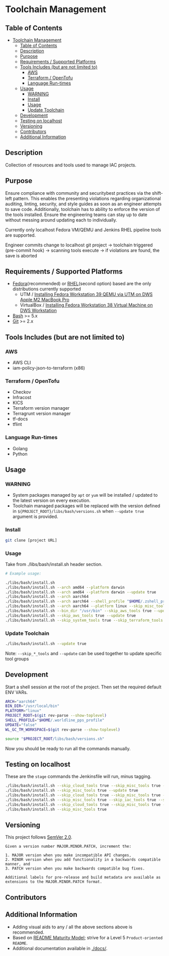 # Toolchain Management

## Table of Contents

- [Toolchain Management](#toolchain-management)
  - [Table of Contents](#table-of-contents)
  - [Description](#description)
  - [Purpose](#purpose)
  - [Requirements / Supported Platforms](#requirements--supported-platforms)
  - [Tools Includes (but are not limited to)](#tools-includes-but-are-not-limited-to)
    - [AWS](#aws)
    - [Terraform / OpenTofu](#terraform--opentofu)
    - [Language Run-times](#language-run-times)
  - [Usage](#usage)
    - [WARNING](#warning)
    - [Install](#install)
    - [Usage](#usage-1)
    - [Update Toolchain](#update-toolchain)
  - [Development](#development)
  - [Testing on localhost](#testing-on-localhost)
  - [Versioning](#versioning)
  - [Contributors](#contributors)
  - [Additional Information](#additional-information)

## Description

Collection of resources and tools used to manage IAC projects.

## Purpose

Ensure compliance with community and securitybest practices via the shift-left pattern. This enables the presenting violations regarding organizational auditing, linting, security, and style guides as soon as an engineer attempts to save code. Additionally, toolchain has to ability to enforce the version of the tools installed. Ensure the engineering teams can stay up to date without messing around updating each to individually.

Currently only localhost Fedora VM/QEMU and Jenkins RHEL pipeline tools are supported. 

Engineer commits change to localhost git project -> toolchain triggered (pre-commit hook) -> scanning tools execute -> if violations are found, the save is aborted

## Requirements / Supported Platforms

- [Fedora](https://fedoraproject.org/)(recommended) or [RHEL](https://en.wikipedia.org/wiki/Red_Hat_Enterprise_Linux)(second option) based are the only distributions currently supported
  - UTM / [Installing Fedora Workstation 39 QEMU via UTM on DWS Apple M2 MacBook Pro](https://confluence.worldline-solutions.com/display/PPSTECHNO/Installing+Fedora+Workstation+38+on+DWS+Apple+M2+MacBook+Pro)
  - VirtualBox / [Installing Fedora Workstation 38 Virtual Machine on DWS Workstation](https://confluence.techno.ingenico.com/display/PPS/Installing+Fedora+Workstatio+38+Virtual+Machine+on+DWS+Workstation)
- [Bash](https://en.wikipedia.org/wiki/Bash_(Unix_shell)) >= 5.x
- [Git](https://git-scm.com/) >= 2.x

## Tools Includes (but are not limited to)

### AWS

- AWS CLI
- iam-policy-json-to-terraform (x86)

### Terraform / OpenTofu

- Checkov
- Infracost
- KICS
- Terraform version manager
- Terragrunt version manager
- tf-docs
- tflint

### Language Run-times

- Golang
- Python

## Usage

### WARNING

- System packages managed by `apt` or `yum` will be installed / updated to the latest version on every execution.
- Toolchain managed packages will be replaced with the version defined in `${PROJECT_ROOT}/libs/bash/versions.sh` when `--update true` argument is provided.

### Install

```sh
git clone [project URL]
```

### Usage

Take from ./libs/bash/install.sh header section.

```sh
# Example usage:

./libs/bash/install.sh
./libs/bash/install.sh --arch amd64 --platform darwin
./libs/bash/install.sh --arch amd64 --platform darwin --update true
./libs/bash/install.sh --arch aarch64
./libs/bash/install.sh --arch aarch64 --shell_profile "$HOME/.zshell_profile"
./libs/bash/install.sh --arch aarch64 --platform linux --skip_misc_tools true
./libs/bash/install.sh --bin_dir "/usr/bin" --skip_aws_tools true --update true
./libs/bash/install.sh --skip_aws_tools true --update true
./libs/bash/install.sh --skip_system_tools true --skip_terraform_tools true --skip_misc_tools true
```

### Update Toolchain

```sh
./libs/bash/install.sh --update true
```

Note: `--skip_*_tools` and `--update` can be used together to update specific tool groups

## Development

Start a shell session at the root of the project. Then set the required default ENV VARs.

```sh
ARCH="aarch64"
BIN_DIR="/usr/local/bin"
PLATFORM="linux"
PROJECT_ROOT=$(git rev-parse --show-toplevel)
SHELL_PROFILE="$HOME/.worldline_pps_profile"
UPDATE="false"
WL_GC_TM_WORKSPACE=$(git rev-parse --show-toplevel)

source "$PROJECT_ROOT/libs/bash/versions.sh"
```

Now you should be ready to run all the commands manually.

## Testing on localhost

These are the `stage` commands the Jenkinsfile will run, minus tagging.

```sh
./libs/bash/install.sh --skip_cloud_tools true --skip_misc_tools true --skip_iac_tools true --update true --skip_system_tools true
./libs/bash/install.sh --skip_misc_tools true --update true
./libs/bash/install.sh --skip_cloud_tools true --skip_misc_tools true --skip_iac_tools true --update true
./libs/bash/install.sh --skip_misc_tools true --skip_iac_tools true --skip_system_tools true --update true
./libs/bash/install.sh --skip_cloud_tools true --skip_misc_tools true --skip_system_tools true --update true
./libs/bash/install.sh --skip_misc_tools true
```

## Versioning

This project follows [SemVer 2.0](https://semver.org/).

```quote
Given a version number MAJOR.MINOR.PATCH, increment the:

1. MAJOR version when you make incompatible API changes,
2. MINOR version when you add functionality in a backwards compatible manner, and
3. PATCH version when you make backwards compatible bug fixes.

Additional labels for pre-release and build metadata are available as extensions to the MAJOR.MINOR.PATCH format.
```

## Contributors

## Additional Information

- Adding visual aids to any / all the above sections above is recommended.
- Based on [README Maturity Model](https://github.com/LappleApple/feedmereadmes/blob/master/README-maturity-model.md); strive for a Level 5 `Product-oriented README`.
- Additional documentation available in [./docs/](./docs/).